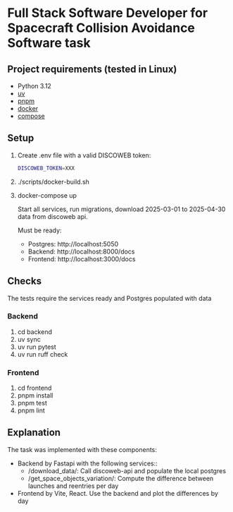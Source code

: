 # Full Stack Software Developer for Spacecraft Collision Avoidance Software task

## Project requirements (tested in Linux)

* Python 3.12
* [uv](https://docs.astral.sh/uv/getting-started/installation/)
* [pnpm](https://pnpm.io/)
* [docker](https://docs.docker.com/engine/install/)
* [compose](https://docs.docker.com/compose/install/)

## Setup

1. Create .env file with a valid DISCOWEB token:

   ```sh
   DISCOWEB_TOKEN=XXX
   ```
 
1. ./scripts/docker-build.sh
1. docker-compose up
   
   Start all services, run migrations, download 2025-03-01 to 2025-04-30 data from discoweb api.

   Must be ready:
   - Postgres: http://localhost:5050
   - Backend: http://localhost:8000/docs
   - Frontend: http://localhost:3000/docs

## Checks

The tests require the services ready and Postgres populated with data

### Backend

1. cd backend
1. uv sync
1. uv run pytest
1. uv run ruff check

### Frontend

1. cd frontend
2. pnpm install
1. pnpm test
1. pnpm lint


## Explanation

The task was implemented with these components:
- Backend by Fastapi with the following services:: 
  - /download_data/: Call discoweb-api and populate the local postgres
  - /get_space_objects_variation/: Compute the difference between launches and reentries per day
- Frontend by Vite, React. Use the backend and plot the differences by day
